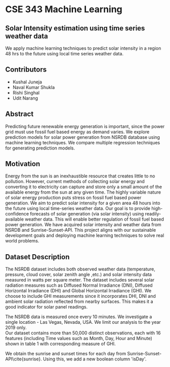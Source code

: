 # CSE 343 Machine Learning

## Solar Intensity estimation using time series weather data

We apply machine learning techniques to predict solar intensity in a region 48 hrs to the future using local time series weather data.

## Contributors
- Kushal Juneja
- Naval Kumar Shukla
- Rishi Singhal
- Udit Narang

## Abstract
Predicting future renewable energy generation is important, since the power grid must use fossil fuel based energy as demand varies. We explore prediction models for solar power generation from NSRDB database using machine learning techniques. We compare multiple regression techniques for generating prediction models.

## Motivation
Energy from the sun is an inexhaustible resource that creates little to no pollution. However, current methods of collecting solar energy and converting it to electricity can capture and store only a small amount of the available energy from the sun at any given time. The highly variable nature of solar energy production puts stress on fossil fuel based power generation. We aim to predict solar intensity for a given area 48 hours into the future using local time-series weather data. Our goal is to provide high-confidence forecasts of solar generation (via solar intensity) using readily-available weather data. This will enable better regulation of fossil fuel based power generation. We have acquired solar intensity and weather data from NSRDB and Sunrise-Sunset-API. This project aligns with our sustainable development goals and deploying machine learning techniques to solve real world problems.

## Dataset Description
The NSRDB dataset includes both observed weather data (temperature, pressure, cloud cover, solar zenith angle ,etc.) and solar intensity data measured in watts per square meter. The dataset includes several solar radiation measures such as Diffused Normal Irradiance (DNI), Diffused Horizontal Irradiance (DHI) and Global Horizontal Irradiance (GHI). We choose to include GHI measurements since it incorporates DHI, DNI and ambient solar radiation reflected from nearby surfaces. This makes it a good indicator for solar panel readings.

The NSRDB data is measured once every 10 minutes. We investigate a single location - Las Vegas, Nevada, USA. We limit our analysis to the year 2019 only.
<br>
Our dataset contains more than 50,000 distinct observations, each with 16 features (including Time values such as Month, Day, Hour and Minute) shown in table 1 with corresponding measure of GHI.

We obtain the sunrise and sunset times for each day from Sunrise-Sunset-API\cite{sunrise}. Using this, we add a new boolean column 'isDay'.

